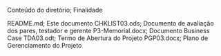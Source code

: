 Conteúdo do diretório; Finalidade

README.md; Este documento
CHKLIST03.ods; Documento de avaliação dos pares, testador e gerente
P3-Memorial.docx; Documento Business Case
TDA03.odt; Termo de Abertura do Projeto
PGP03.docx; Plano de Gerenciamento do Projeto